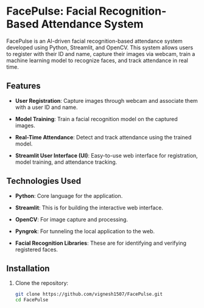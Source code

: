 # FacePulse: Facial Recognition-Based Attendance System 

FacePulse is an AI-driven facial recognition-based attendance system developed using Python, Streamlit, and OpenCV. This system allows users to register with their ID and name, capture their images via webcam, train a machine learning model to recognize faces, and track attendance in real time.  

## Features
 
- **User Registration**: Capture images through webcam and associate them with a user ID and name.
  
- **Model Training**: Train a facial recognition model on the captured images.
  
- **Real-Time Attendance**: Detect and track attendance using the trained model.
  
- **Streamlit User Interface (UI)**: Easy-to-use web interface for registration, model training, and attendance tracking.
  

## Technologies Used

- **Python**: Core language for the application.
  
- **Streamlit**: This is for building the interactive web interface.
  
- **OpenCV**: For image capture and processing.
  
- **Pyngrok**: For tunneling the local application to the web.
  
- **Facial Recognition Libraries**: These are for identifying and verifying registered faces.
  

## Installation

1. Clone the repository:
   ```bash
   git clone https://github.com/vignesh1507/FacePulse.git
   cd FacePulse
